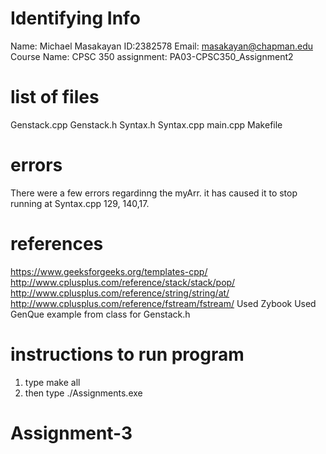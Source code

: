 
# Identifying Info
Name: Michael Masakayan
ID:2382578
Email: masakayan@chapman.edu
Course Name: CPSC 350
assignment: PA03-CPSC350_Assignment2

# list of files
Genstack.cpp
Genstack.h
Syntax.h
Syntax.cpp
main.cpp
Makefile


# errors 
There were a few errors regardinng the myArr. it has caused it to stop running at Syntax.cpp 129, 140,17.
# references
https://www.geeksforgeeks.org/templates-cpp/
http://www.cplusplus.com/reference/stack/stack/pop/
http://www.cplusplus.com/reference/string/string/at/
http://www.cplusplus.com/reference/fstream/fstream/
Used Zybook
Used GenQue example from class for Genstack.h
# instructions to run program
1. type make all
2. then type ./Assignments.exe
# Assignment-3
